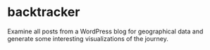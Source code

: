# backtracker
Examine all posts from a WordPress blog for geographical data and generate some interesting visualizations of the journey.
